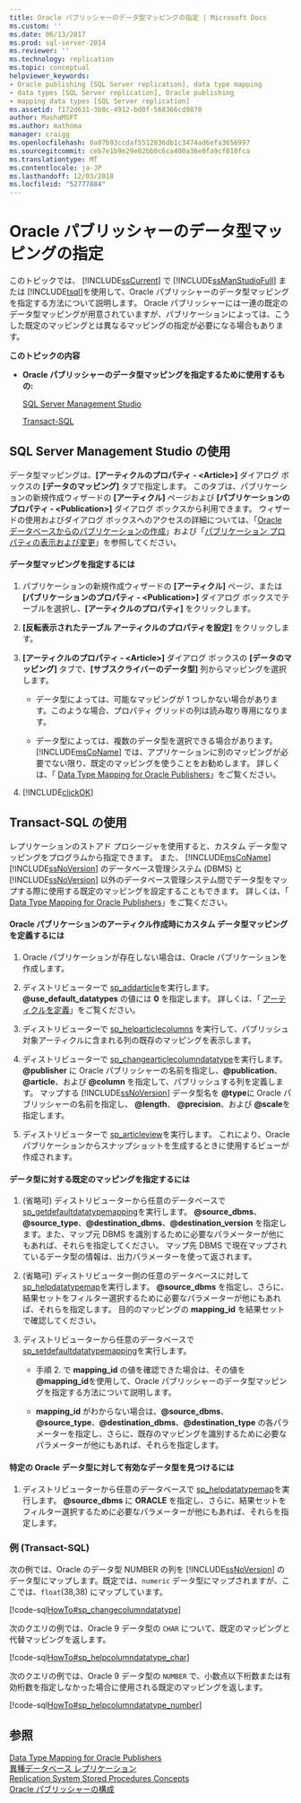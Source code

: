 ```yaml
---
title: Oracle パブリッシャーのデータ型マッピングの指定 | Microsoft Docs
ms.custom: ''
ms.date: 06/13/2017
ms.prod: sql-server-2014
ms.reviewer: ''
ms.technology: replication
ms.topic: conceptual
helpviewer_keywords:
- Oracle publishing [SQL Server replication], data type mapping
- data types [SQL Server replication], Oracle publishing
- mapping data types [SQL Server replication]
ms.assetid: f172d631-3b8c-4912-bd0f-568366cd9870
author: MashaMSFT
ms.author: mathoma
manager: craigg
ms.openlocfilehash: 0a07b93ccdaf5512836db1c3474ad6efa3656997
ms.sourcegitcommit: ceb7e1b9e29e02bb0c6ca400a36e0fa9cf010fca
ms.translationtype: MT
ms.contentlocale: ja-JP
ms.lasthandoff: 12/03/2018
ms.locfileid: "52777884"
---
```

# <a name="specify-data-type-mappings-for-an-oracle-publisher"></a>Oracle パブリッシャーのデータ型マッピングの指定
  このトピックでは、 [!INCLUDE[ssCurrent](../../../includes/sscurrent-md.md)] で [!INCLUDE[ssManStudioFull](../../../includes/ssmanstudiofull-md.md)] または [!INCLUDE[tsql](../../../includes/tsql-md.md)]を使用して、Oracle パブリッシャーのデータ型マッピングを指定する方法について説明します。 Oracle パブリッシャーには一連の既定のデータ型マッピングが用意されていますが、パブリケーションによっては、こうした既定のマッピングとは異なるマッピングの指定が必要になる場合もあります。  
  
 **このトピックの内容**  
  
-   **Oracle パブリッシャーのデータ型マッピングを指定するために使用するもの:**  
  
     [SQL Server Management Studio](#SSMSProcedure)  
  
     [Transact-SQL](#TsqlProcedure)  
  
##  <a name="SSMSProcedure"></a> SQL Server Management Studio の使用  
 データ型マッピングは、**[アーティクルのプロパティ - \<Article>]** ダイアログ ボックスの **[データのマッピング]** タブで指定します。 このタブは、パブリケーションの新規作成ウィザードの **[アーティクル]** ページおよび **[パブリケーションのプロパティ - \<Publication>]** ダイアログ ボックスから利用できます。 ウィザードの使用およびダイアログ ボックスへのアクセスの詳細については、「[Oracle データベースからのパブリケーションの作成](create-a-publication-from-an-oracle-database.md)」および「[パブリケーション プロパティの表示および変更](view-and-modify-publication-properties.md)」を参照してください。  
  
#### <a name="to-specify-a-data-type-mapping"></a>データ型マッピングを指定するには  
  
1.  パブリケーションの新規作成ウィザードの **[アーティクル]** ページ、または **[パブリケーションのプロパティ - \<Publication>]** ダイアログ ボックスでテーブルを選択し、**[アーティクルのプロパティ]** をクリックします。  
  
2.  **[反転表示されたテーブル アーティクルのプロパティを設定]** をクリックします。  
  
3.  **[アーティクルのプロパティ - \<Article>]** ダイアログ ボックスの **[データのマッピング]** タブで、**[サブスクライバーのデータ型]** 列からマッピングを選択します。  
  
    -   データ型によっては、可能なマッピングが 1 つしかない場合があります。このような場合、プロパティ グリッドの列は読み取り専用になります。  
  
    -   データ型によっては、複数のデータ型を選択できる場合があります。 [!INCLUDE[msCoName](../../../includes/msconame-md.md)] では、アプリケーションに別のマッピングが必要でない限り、既定のマッピングを使うことをお勧めします。 詳しくは、「 [Data Type Mapping for Oracle Publishers](../non-sql/data-type-mapping-for-oracle-publishers.md)」をご覧ください。  
  
4.  [!INCLUDE[clickOK](../../../includes/clickok-md.md)]  
  
##  <a name="TsqlProcedure"></a> Transact-SQL の使用  
 レプリケーションのストアド プロシージャを使用すると、カスタム データ型マッピングをプログラムから指定できます。 また、 [!INCLUDE[msCoName](../../../includes/msconame-md.md)] [!INCLUDE[ssNoVersion](../../../includes/ssnoversion-md.md)] のデータベース管理システム (DBMS) と[!INCLUDE[ssNoVersion](../../../includes/ssnoversion-md.md)] 以外のデータベース管理システム間でデータ型をマップする際に使用する既定のマッピングを設定することもできます。 詳しくは、「 [Data Type Mapping for Oracle Publishers](../non-sql/data-type-mapping-for-oracle-publishers.md)」をご覧ください。  
  
#### <a name="to-define-custom-data-type-mappings-when-creating-an-article-belonging-to-an-oracle-publication"></a>Oracle パブリケーションのアーティクル作成時にカスタム データ型マッピングを定義するには  
  
1.  Oracle パブリケーションが存在しない場合は、Oracle パブリケーションを作成します。  
  
2.  ディストリビューターで [sp_addarticle](/sql/relational-databases/system-stored-procedures/sp-addarticle-transact-sql)を実行します。 **@use_default_datatypes** の値には **0** を指定します。 詳しくは、「 [アーティクルを定義](define-an-article.md)」をご覧ください。  
  
3.  ディストリビューターで [sp_helparticlecolumns](/sql/relational-databases/system-stored-procedures/sp-helparticlecolumns-transact-sql) を実行して、パブリッシュ対象アーティクルに含まれる列の既存のマッピングを表示します。  
  
4.  ディストリビューターで [sp_changearticlecolumndatatype](/sql/relational-databases/system-stored-procedures/sp-changearticlecolumndatatype-transact-sql)を実行します。 **@publisher** に Oracle パブリッシャーの名前を指定し、**@publication**、**@article**、および **@column** を指定して、パブリッシュする列を定義します。 マップする [!INCLUDE[ssNoVersion](../../../includes/ssnoversion-md.md)] データ型名を **@type**に Oracle パブリッシャーの名前を指定し、 **@length**、 **@precision**、および **@scale**を指定します。  
  
5.  ディストリビューターで [sp_articleview](/sql/relational-databases/system-stored-procedures/sp-articleview-transact-sql)を実行します。 これにより、Oracle パブリケーションからスナップショットを生成するときに使用するビューが作成されます。  
  
#### <a name="to-specify-a-mapping-as-the-default-mapping-for-a-data-type"></a>データ型に対する既定のマッピングを指定するには  
  
1.  (省略可) ディストリビューターから任意のデータベースで [sp_getdefaultdatatypemapping](/sql/relational-databases/system-stored-procedures/sp-getdefaultdatatypemapping-transact-sql)を実行します。 **@source_dbms**、**@source_type**、**@destination_dbms**、**@destination_version** を指定します。また、マップ元 DBMS を識別するために必要なパラメーターが他にもあれば、それらを指定してください。 マップ先 DBMS で現在マップされているデータ型の情報は、出力パラメーターを使って返されます。  
  
2.  (省略可) ディストリビューター側の任意のデータベースに対して [sp_helpdatatypemap](/sql/relational-databases/system-stored-procedures/sp-helpdatatypemap-transact-sql)を実行します。 **@source_dbms** を指定し、さらに、結果セットをフィルター選択するために必要なパラメーターが他にもあれば、それらを指定します。 目的のマッピングの **mapping_id** を結果セットで確認してください。  
  
3.  ディストリビューターから任意のデータベースで [sp_setdefaultdatatypemapping](/sql/relational-databases/system-stored-procedures/sp-setdefaultdatatypemapping-transact-sql)を実行します。  
  
    -   手順 2. で **mapping_id** の値を確認できた場合は、その値を **@mapping_id**を使用して、Oracle パブリッシャーのデータ型マッピングを指定する方法について説明します。  
  
    -   **mapping_id** がわからない場合は、**@source_dbms**、**@source_type**、**@destination_dbms**、**@destination_type** の各パラメーターを指定し、さらに、既存のマッピングを識別するために必要なパラメーターが他にもあれば、それらを指定します。  
  
#### <a name="to-find-valid-data-types-for-a-given-oracle-data-type"></a>特定の Oracle データ型に対して有効なデータ型を見つけるには  
  
1.  ディストリビューターから任意のデータベースで [sp_helpdatatypemap](/sql/relational-databases/system-stored-procedures/sp-helpdatatypemap-transact-sql)を実行します。 **@source_dbms** に **ORACLE** を指定し、さらに、結果セットをフィルター選択するために必要なパラメーターが他にもあれば、それらを指定します。  
  
###  <a name="TsqlExample"></a> 例 (Transact-SQL)  
 次の例では、Oracle のデータ型 NUMBER の列を [!INCLUDE[ssNoVersion](../../../includes/ssnoversion-md.md)] のデータ型にマップします。既定では、`numeric` データ型にマップされますが、ここでは、`float`(38,38) にマップしています。  
  
 [!code-sql[HowTo#sp_changecolumndatatype](../../../snippets/tsql/SQL15/replication/howto/tsql/datatypemapping.sql#sp_changecolumndatatype)]  
  
 次のクエリの例では、Oracle 9 データ型の `CHAR` について、既定のマッピングと代替マッピングを返します。  
  
 [!code-sql[HowTo#sp_helpcolumndatatype_char](../../../snippets/tsql/SQL15/replication/howto/tsql/datatypemapping.sql#sp_helpcolumndatatype_char)]  
  
 次のクエリの例では、Oracle 9 データ型の `NUMBER` で、小数点以下桁数または有効桁数を指定しなかった場合に使用される既定のマッピングを返します。  
  
 [!code-sql[HowTo#sp_helpcolumndatatype_number](../../../snippets/tsql/SQL15/replication/howto/tsql/datatypemapping.sql#sp_helpcolumndatatype_number)]  
  
## <a name="see-also"></a>参照  
 [Data Type Mapping for Oracle Publishers](../non-sql/data-type-mapping-for-oracle-publishers.md)   
 [異種データベース レプリケーション](../non-sql/heterogeneous-database-replication.md)   
 [Replication System Stored Procedures Concepts](../concepts/replication-system-stored-procedures-concepts.md)   
 [Oracle パブリッシャーの構成](../non-sql/configure-an-oracle-publisher.md)  
  
  
